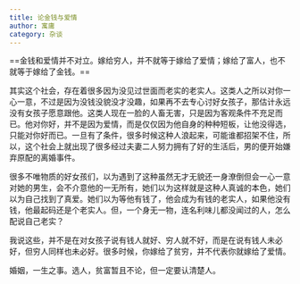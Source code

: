 ```yaml
---
title: 论金钱与爱情
author: 寓庸
category: 杂谈
---
```

==金钱和爱情并不对立。嫁给穷人，并不就等于嫁给了爱情；嫁给了富人，也不就等于嫁给了金钱。==

其实这个社会，存在着很多因为没见过世面而老实的老实人。这类人之所以对你一心一意，不过是因为没钱没貌没才没趣，如果再不去专心讨好女孩子，那估计永远没有女孩子愿意跟他。这类人现在一脸的人畜无害，只是因为客观条件不充足而已。他对你好，并不是因为爱情，而是仅仅因为他自身的种种短板，让他没得选，只能对你好而已。一旦有了条件，很多时候这种人浪起来，可能谁都招架不住，所以，这个社会上就出现了很多经过夫妻二人努力拥有了好的生活后，男的便开始嫌弃原配的离婚事件。

很多不唯物质的好女孩们，以为遇到了这种虽然无才无貌还一身潦倒但会一心一意对她的男生，会不介意他的一无所有，她们以为这样就是这种人真诚的本色，她们以为自己找到了真爱。她们以为等他有钱了，他会成为有钱的老实人，如果他没有钱，他最起码还是个老实人。但，一个身无一物，连名利味儿都没闻过的人，怎么配说自己老实？

我说这些，并不是在对女孩子说有钱人就好、穷人就不好，而是在说有钱人未必好，但穷人同样也未必好。很多时候，你嫁给了贫穷，并不代表你就嫁给了爱情。

婚姻，一生之事。选人，贫富暂且不论，但一定要认清楚人。